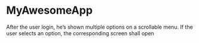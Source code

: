 # MyAwesomeApp

After the user login, he’s shown multiple options on a scrollable menu. If the user selects an
option, the corresponding screen shall open
